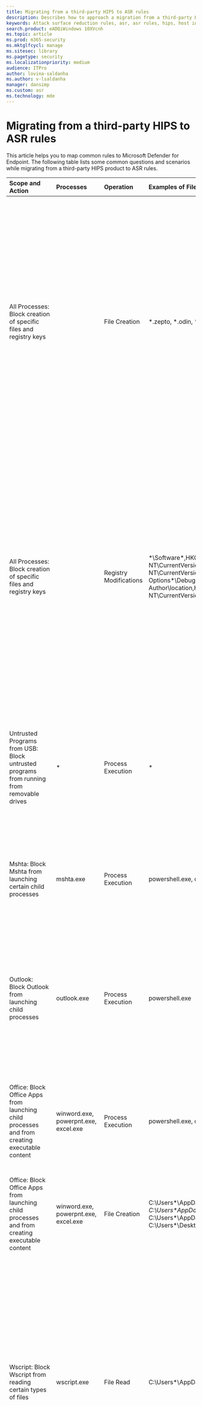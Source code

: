 ```yaml
---
title: Migrating from a third-party HIPS to ASR rules
description: Describes how to approach a migration from a third-party Host Intrusion Prevention System (HIPS) solution into ASR rules.
keywords: Attack surface reduction rules, asr, asr rules, hips, host intrusion prevention system, protection rules, anti-exploit, antiexploit, exploit, infection prevention, Microsoft Defender for Endpoint, Microsoft Defender ATP
search.product: eADQiWindows 10XVcnh
ms.topic: article
ms.prod: m365-security
ms.mktglfcycl: manage
ms.sitesec: library
ms.pagetype: security
ms.localizationpriority: medium
audience: ITPro
author: lovina-saldanha
ms.author: v-lsaldanha
manager: dansimp
ms.custom: asr
ms.technology: mde
---
```


# Migrating from a third-party HIPS to ASR rules

This article helps you to map common rules to Microsoft Defender for Endpoint. 
The following table lists some common questions and scenarios while migrating from a third-party HIPS product to ASR rules.

|Scope and Action|Processes|Operation|Examples of Files/Folders, Registry Keys/Values, Processes, Services|Attack Surface Reduction rules|Other recommended features|
|:--|:--|:--|:--|:--|:--|
|All Processes: Block creation of specific files and registry keys||File Creation|*.zepto, *.odin, *.locky, *.jaff, *.lukitus, *.wnry, *.krab|ASR rules block the attack techniques and not the Indicators of Compromise (IOC). Blocking a specific file extension is not always useful, because it does not prevent a device from compromise. It only partially thwarts an attack until attackers create a new type of extension for the payload.|Having Microsoft Defender AV enabled, along with Cloud Protection and Behavior Analysis is highly recommended. We recommend that you use other prevention, such as the ASR rule "Use advanced protection against ransomware". This provides a greater level of protection against ransomware attacks. Furthermore, several of these registry keys are monitored by Microsoft Defender for Endpoint, such as ASEP techniques, which will trigger specific alerts. The registry keys used require a minimum of Local Admin or Trusted Installer privileges to be able to be modified. Using a locked down environment, with minimum administrative accounts or rights, is recommended. Other system configurations can be enabled, including "Disable SeDebug for non-required roles" that are part of our wider security recommendations.|
|All Processes: Block creation of specific files and registry keys||Registry Modifications|*\Software\*,HKCU\Environment\UserInitMprLogonScript,HKLM\SOFTWARE\Microsoft\Windows NT\CurrentVersion\Accessibility\ATs\*\StartExe, HKLM\SOFTWARE\Microsoft\Windows NT\CurrentVersion\Image File Execution Options\*\Debugger,HKEY_CURRENT_USER\Software\Microsoft\HtmlHelp Author\location,HKLM\SOFTWARE\Microsoft\Windows NT\CurrentVersion\SilentProcessExit\*\MonitorProcess|ASR rules block the attack techniques and not the Indicators of Compromise (IOC). Blocking a specific file extension is not always useful, because it does not prevent a device from compromise. It only partially thwarts an  attack until attackers create a new type of extension for the payload.|Having Microsoft Defender AV enabled, along with Cloud Protection and Behavior Analysis is highly recommended. We recommend that you use additional prevention, such as the ASR rule "Use advanced protection against ransomware". This provides a greater level of protection against ransomware attacks. Furthermore, several of these registry keys are monitored by Microsoft Defender for Endpoint, such as ASEP techniques, which will trigger specific alerts. Plus, the registry keys used require a minimum of Local Admin or Trusted Installer privileges to be able to be modified. Using a locked down environment, with minimum administrative accounts or rights, is recommended. Other system configurations can be enabled, including "Disable SeDebug for non-required roles" that are part of our wider security recommendations.|
|Untrusted Programs from USB: Block untrusted programs from running from removable drives|*|Process Execution|*|ASR rules have a built-in rule to prevent the launch of untrusted and unsigned programs from removable drives:  "Block untrusted and unsigned processes that run from USB", GUID "b2b3f03d-6a65-4f7b-a9c7-1c7ef74a9ba4".|Please explore additional controls for USB devices and other removable media using Microsoft Defender for Endpoint: [How to control USB devices and other removable media using Microsoft Defender for Endpoint](https://docs.microsoft.com/windows/security/threat-protection/device-control/control-usb-devices-using-intune). |
|Mshta: Block Mshta from launching certain child processes|mshta.exe|Process Execution|powershell.exe, cmd.exe, regsvr32.exe|ASR rules don't contain any specific rule to prevent child processes from "mshta.exe". This control is within the remit of Exploit Protection or Windows Defender Application Control.|Enable Windows Defender Application Control to prevent mshta.exe from being executed altogether. If your organization requires "mshta.exe" for line of business apps,  configure a specific Windows Defender Exploit Protection rule, in order to prevent mshta.exe from launching child processes.|
|Outlook: Block Outlook from launching child processes|outlook.exe|Process Execution|powershell.exe|ASR rules have a built-in rule to prevent Office communication apps (Outlook, Skype and Teams) from launching child processes: "Block Office communication application from creating child processes", GUID "26190899-1602-49e8-8b27-eb1d0a1ce869".|We recommend enabling PowerShell constrained language mode, in order to minimize the attack surface from PowerShell.|
|Office: Block Office Apps from launching child processes and from creating executable content|winword.exe, powerpnt.exe, excel.exe|Process Execution|powershell.exe, cmd.exe, wscript.exe, mshta.exe, EQNEDT32.EXE, regsrv32.exe|ASR rules have a built-in rule to prevent Office apps from launching child processes:  "Block all Office applications from creating child processes", GUID "D4F940AB-401B-4EFC-AADC-AD5F3C50688A".|N/A|
|Office: Block Office Apps from launching child processes and from creating executable content|winword.exe, powerpnt.exe, excel.exe|File Creation|C:\Users\*\AppData\**\*.exe, C:\ProgramData\**\*.exe, C:\ProgramData\**\*.com, C:\Users\*AppData\Local\Temp\**\*.com, C:\Users\**\Downloads\**\*.exe, C:\Users\*\AppData\**\*.scf, C:\ProgramData\**\*.scf, C:\Users\Public\*.exe, C:\Users\*\Desktop\**\*.exe|N/A|
|Wscript: Block Wscript from reading certain types of files|wscript.exe|File Read|C:\Users\*\AppData\**\*.js*, C:\Users\*\Downloads\**\*.js*|Due to reliability and performance issues, ASR rules do not have the capability to prevent a specific process from reading a certain script file type. There is a rule to prevent attack vectors that might originate from these scenarios. The rule name is "Block JavaScript or VBScript from launching downloaded executable content" (GUID "D3E037E1-3EB8-44C8-A917-57927947596D") and the "Block execution of potentially obfuscated scripts" (GUID " 5BEB7EFE-FD9A-4556-801D-275E5FFC04CC")|Though there are specific ASR rules that mitigate certain attack vectors within these scenarios, it's important to mention that AV is able by default to inspect scripts (PowerShell, Windows Script Host, JavaScript, VBScript, and more) in real time, through the Antimalware Scan Interface (AMSI). For additional information, see: [Antimalware Scan Interface (AMSI)](https://docs.microsoft.com/windows/win32/amsi/antimalware-scan-interface-portal). |
|Adobe Acrobat: Block launch of child processes|AcroRd32.exe, Acrobat.exe|Process Execution|cmd.exe, powershell.exe, wscript.exe|ASR rules allow blocking Adobe Reader from launching child processes. The rule name is "Block Adobe Reader from creating child processes", GUID "7674ba52-37eb-4a4f-a9a1-f0f9a1619a2c".|N/A|
|CertUtil: Block download or creation of executable content|certutil.exe|File Creation|*.exe|ASR rules don't support these scenarios because they are part of Microsoft Defender Antivirus protection.|Microsoft Defender AV prevents CertUtil from creating or downloading executable content.|
|All Processes: Block processes from stopping critical System components|*|Process Termination|MsSense.exe, MsMpEng.exe, NisSrv.exe, svchost.exe*, services.exe, csrss.exe, smss.exe, wininit.exe, and more.|ASR rules don't support these scenarios because they're protected with Windows 10 built-in security protections.|ELAM (Early Launch AntiMalware), PPL (Protection Process Light), PPL AntiMalware Light, and System Guard.|
|Specific Processes: Block specific launch Process Attempt|"Name your Process"|Process Execution|tor.exe, bittorrent.exe, cmd.exe, powershell.exe, and more.|Overall, ASR rules aren't designed to function as an Application manager.|To prevent users from launching specific processes or programs, the recommendation would be to use Windows Defender Application Control. Microsoft Defender for Endpoint File and Cert indicators, can be used in an Incident Response scenario (should not be seen as an application control mechanism).|
|All Processes: Block unauthorized changes to MDATP AV configurations|*|Registry Modifications|HKLM\SOFTWARE\Policies\Microsoft\Windows Defender\DisableAntiSpyware, HKLM\SOFTWARE\Policies\Microsoft\Windows Defender\Policy Manager\AllowRealTimeMonitoring, etc.|ASR rules don't cover these scenarios because they are a part of the Microsoft Defender for Endpoint built-in protection.|Tamper Protection (opt-in, managed from Intune) prevents unauthorized changes to DisableAntiVirus, DisableAntiSpyware, DisableRealtimeMonitoring, DisableOnAccessProtection, DisableBehaviorMonitoring and DisableIOAVProtection registry keys (and more). |



See also

- [Attack surface reduction FAQ](attack-surface-reduction-faq.md)
- [Enable attack surface reduction rules](enable-attack-surface-reduction.md)
- [Evaluate attack surface reduction rules](evaluate-attack-surface-reduction.md)
